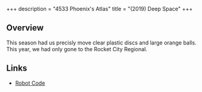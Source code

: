 +++
description = "4533 Phoenix's Atlas"
title = "(2019) Deep Space"
+++

## Overview

This season had us precisly move clear plastic discs and large orange balls.
This year, we had only gone to the Rocket City Regional.

## Links

- [Robot Code](//github.com/4533-phoenix/DeepSpaceRobot)

